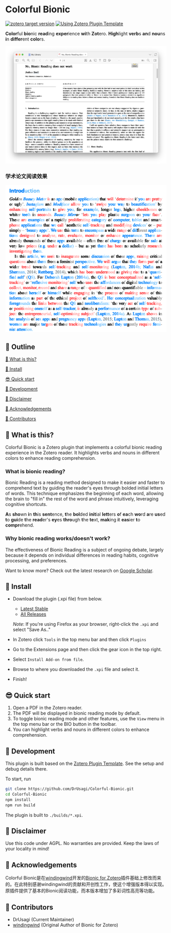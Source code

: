 # Colorful Bionic

[![zotero target version](https://img.shields.io/badge/Zotero-7-green?style=flat-square&logo=zotero&logoColor=CC2936)](https://www.zotero.org)
[![Using Zotero Plugin Template](https://img.shields.io/badge/Using-Zotero%20Plugin%20Template-blue?style=flat-square&logo=github)](https://github.com/windingwind/zotero-plugin-template)

**Color**ful **bio**nic **read**ing **exper**ience **wi**th **Zot**ero. **High**light **verb**s **an**d **nou**ns **i**n **differ**ent **colo**rs.

<div align=center><img src="./docs/res/teaser.png" width="800px"></img></div>

### 学术论文阅读效果

<div align=center><img src="./temp_images/teaser.png" width="800px"></img></div>

## 🧩 Outline

[🧐 What is this?](#-what-is-this)

[👋 Install](#-install)

[😎 Quick start](#-quick-start)

[🔧 Development](#-development)

[🔔 Disclaimer](#-disclaimer)

[🙏 Acknowledgements](#-acknowledgements)

[🤗 Contributors](#-contributors)

## 🧐 What is this?

Colorful Bionic is a Zotero plugin that implements a colorful bionic reading experience in the Zotero reader. It highlights verbs and nouns in different colors to enhance reading comprehension.

### What is bionic reading?

Bionic Reading is a reading method designed to make it easier and faster to comprehend text by guiding the reader's eyes through bolded initial letters of words. This technique emphasizes the beginning of each word, allowing the brain to "fill in" the rest of the word and phrase intuitively, leveraging cognitive shortcuts.

**A**s **sho**wn **i**n **th**is **sent**ence, **t**he **bol**ded **init**ial **lett**ers **o**f **ea**ch **wo**rd **a**re **us**ed **t**o **gui**de **t**he **read**er's **ey**es **thro**ugh **t**he **te**xt, **mak**ing **i**t **eas**ier **t**o **compr**ehend.

### Why bionic reading works/doesn't work?

The effectiveness of Bionic Reading is a subject of ongoing debate, largely because it depends on individual differences in reading habits, cognitive processing, and preferences.

Want to know more? Check out the latest research on [Google Scholar](https://scholar.google.com/scholar?q=bionic%20reading).

## 👋 Install

- Download the plugin (.xpi file) from below.

  - [Latest Stable](https://github.com/DrUsagi/Colorful-Bionic/releases/latest)
  - [All Releases](https://github.com/DrUsagi/Colorful-Bionic/releases)

  _Note_: If you're using Firefox as your browser, right-click the `.xpi` and select "Save As.."

- In Zotero click `Tools` in the top menu bar and then click `Plugins`
- Go to the Extensions page and then click the gear icon in the top right.
- Select `Install Add-on from file`.
- Browse to where you downloaded the `.xpi` file and select it.
- Finish!

## 😎 Quick start

1. Open a PDF in the Zotero reader.
2. The PDF will be displayed in bionic reading mode by default.
3. To toggle bionic reading mode and other features, use the `View` menu in the top menu bar or the BIO button in the toolbar.
4. You can highlight verbs and nouns in different colors to enhance comprehension.

## 🔧 Development

This plugin is built based on the [Zotero Plugin Template](https://github.com/windingwind/zotero-plugin-template). See the setup and debug details there.

To start, run

```bash
git clone https://github.com/DrUsagi/Colorful-Bionic.git
cd Colorful-Bionic
npm install
npm run build
```

The plugin is built to `./builds/*.xpi`.

## 🔔 Disclaimer

Use this code under AGPL. No warranties are provided. Keep the laws of your locality in mind!

## 🙏 Acknowledgements

Colorful Bionic是在[windingwind](https://github.com/windingwind)开发的[Bionic for Zotero](https://github.com/windingwind/bionic-for-zotero)插件基础上修改而来的。在此特别感谢windingwind的贡献和开创性工作，使这个增强版本得以实现。原插件提供了基本的Bionic阅读功能，而本版本增加了多彩词性高亮等功能。

## 🤗 Contributors

- DrUsagi (Current Maintainer)
- [windingwind](https://github.com/windingwind) (Original Author of Bionic for Zotero)
